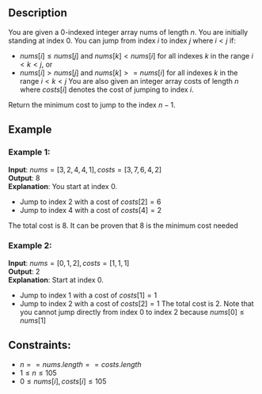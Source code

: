 ## Description
You are given a $0$-indexed integer array nums of length $n$. You are initially standing at index $0$. You can jump from index $i$ to index $j$ where $i < j$ if:
- $nums[i] \leq nums[j]$ and $nums[k] < nums[i]$ for all indexes $k$ in the range $i < k < j$, or
- $nums[i] > nums[j]$ and $nums[k] >= nums[i]$ for all indexes $k$ in the range $i < k < j$
You are also given an integer array costs of length $n$ where $costs[i]$ denotes the cost of jumping to index $i$.

Return the minimum cost to jump to the index $n - 1$.

## Example
### Example 1:
**Input**: $nums = [3,2,4,4,1], costs = [3,7,6,4,2]$  
**Output**: $8$  
**Explanation**: You start at index $0$.
- Jump to index $2$ with a cost of $costs[2] = 6$
- Jump to index $4$ with a cost of $costs[4] = 2$

The total cost is $8$. It can be proven that $8$ is the minimum cost needed

### Example 2:
**Input**: $nums = [0,1,2], costs = [1,1,1]$  
**Output**: $2$  
**Explanation**: Start at index $0$.
- Jump to index $1$ with a cost of $costs[1] = 1$
- Jump to index $2$ with a cost of $costs[2] = 1$
The total cost is $2$. Note that you cannot jump directly from index $0$ to index $2$ because $nums[0] \leq nums[1]$
 
## Constraints:
- $n == nums.length == costs.length$
- $1 \leq n \leq 105$
- $0 \leq nums[i], costs[i] \leq 105$